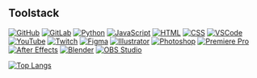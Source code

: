 <h2> Toolstack </h2>

[![GitHub](https://img.shields.io/badge/GitHub-f1f1f1?style=for-the-badge&logo=GitHub&logoColor=black)](https://github.com)
[![GitLab](https://img.shields.io/badge/GitLab-f1f1f1?style=for-the-badge&logo=GitLab&logoColor=black)](https://gitlab.com)
[![Python](https://img.shields.io/badge/Python-f1f1f1?style=for-the-badge&logo=Python&logoColor=black)](https://www.python.org)
[![JavaScript](https://img.shields.io/badge/JavaScript-f1f1f1?style=for-the-badge&logo=JavaScript&logoColor=black)](https://developer.mozilla.org/en-US/docs/Web/JavaScript)
[![HTML](https://img.shields.io/badge/HTML-f1f1f1?style=for-the-badge&logo=HTML5&logoColor=black)](https://developer.mozilla.org/en-US/docs/Web/HTML)
[![CSS](https://img.shields.io/badge/CSS-f1f1f1?style=for-the-badge&logo=CSS3&logoColor=black)](https://developer.mozilla.org/en-US/docs/Web/CSS)
[![VSCode](https://img.shields.io/badge/VSCode-f1f1f1?style=for-the-badge&logo=Visual-Studio-Code&logoColor=black)](https://code.visualstudio.com)
[![YouTube](https://img.shields.io/badge/YouTube-f1f1f1?style=for-the-badge&logo=YouTube&logoColor=black)](https://www.youtube.com)
[![Twitch](https://img.shields.io/badge/Twitch-f1f1f1?style=for-the-badge&logo=Twitch&logoColor=black)](https://www.twitch.tv)
[![Figma](https://img.shields.io/badge/Figma-f1f1f1?style=for-the-badge&logo=Figma&logoColor=black)](https://www.figma.com)
[![Illustrator](https://img.shields.io/badge/Illustrator-f1f1f1?style=for-the-badge&logo=AdobeIllustrator&logoColor=black)](https://www.adobe.com/products/illustrator.html)
[![Photoshop](https://img.shields.io/badge/Photoshop-f1f1f1?style=for-the-badge&logo=AdobePhotoshop&logoColor=black)](https://www.adobe.com/products/photoshop.html)
[![Premiere Pro](https://img.shields.io/badge/Premiere_Pro-f1f1f1?style=for-the-badge&logo=AdobePremierePro&logoColor=black)](https://www.adobe.com/products/premiere.html)
[![After Effects](https://img.shields.io/badge/After_Effects-f1f1f1?style=for-the-badge&logo=AdobeAfterEffects&logoColor=black)](https://www.adobe.com/products/aftereffects.html)
[![Blender](https://img.shields.io/badge/Blender-f1f1f1?style=for-the-badge&logo=Blender&logoColor=black)](https://www.blender.org)
[![OBS Studio](https://img.shields.io/badge/OBS_Studio-f1f1f1?style=for-the-badge&logo=OBS-Studio&logoColor=black)](https://obsproject.com)

[![Top Langs](https://github-readme-stats.vercel.app/api/top-langs/?username=nicholasiliou&layout=compact)](https://github.com/nicholasiliou/github-readme-stats)
